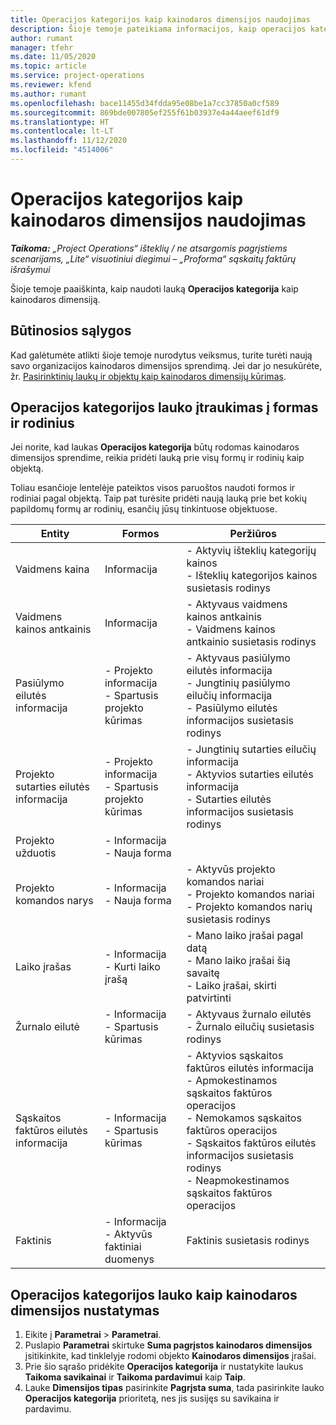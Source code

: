 ```yaml
---
title: Operacijos kategorijos kaip kainodaros dimensijos naudojimas
description: Šioje temoje pateikiama informacijos, kaip operacijos kategorijos lauką naudoti kaip kainodaros dimensiją.
author: rumant
manager: tfehr
ms.date: 11/05/2020
ms.topic: article
ms.service: project-operations
ms.reviewer: kfend
ms.author: rumant
ms.openlocfilehash: bace11455d34fdda95e08be1a7cc37850a0cf589
ms.sourcegitcommit: 869bde007805ef255f61b03937e4a44aeef61df9
ms.translationtype: HT
ms.contentlocale: lt-LT
ms.lasthandoff: 11/12/2020
ms.locfileid: "4514006"
---
```

# <a name="use-transaction-category-as-a-pricing-dimension"></a>Operacijos kategorijos kaip kainodaros dimensijos naudojimas


_**Taikoma:** „Project Operations“ išteklių / ne atsargomis pagrįstiems scenarijams, „Lite“ visuotiniui diegimui – „Proforma“ sąskaitų faktūrų išrašymui_


Šioje temoje paaiškinta, kaip naudoti lauką **Operacijos kategorija** kaip kainodaros dimensiją. 

## <a name="prerequisites"></a>Būtinosios sąlygos
Kad galėtumėte atlikti šioje temoje nurodytus veiksmus, turite turėti naują savo organizacijos kainodaros dimensijos sprendimą. Jei dar jo nesukūrėte, žr. [Pasirinktinių laukų ir objektų kaip kainodaros dimensijų kūrimas](create-custom-fields-entities-pricing-dimensions.md).

## <a name="add-the-transaction-category-field-to-forms-and-views"></a>Operacijos kategorijos lauko įtraukimas į formas ir rodinius
Jei norite, kad laukas **Operacijos kategorija** būtų rodomas kainodaros dimensijos sprendime, reikia pridėti lauką prie visų formų ir rodinių kaip objektą.

Toliau esančioje lentelėje pateiktos visos paruoštos naudoti formos ir rodiniai pagal objektą. Taip pat turėsite pridėti naują lauką prie bet kokių papildomų formų ar rodinių, esančių jūsų tinkintuose objektuose.

|  Entity        | Formos     |Peržiūros        |
| ------------------------------|---------------------------------|----------------------------------|
|  Vaidmens kaina| Informacija |- Aktyvių išteklių kategorijų kainos<br> - Išteklių kategorijos kainos susietasis rodinys |
|  Vaidmens kainos antkainis| Informacija|- Aktyvaus vaidmens kainos antkainis<br>- Vaidmens kainos antkainio susietasis rodinys |
|  Pasiūlymo eilutės informacija|- Projekto informacija<br>- Spartusis projekto kūrimas| - Aktyvaus pasiūlymo eilutės informacija<br>- Jungtinių pasiūlymo eilučių informacija<br>- Pasiūlymo eilutės informacijos susietasis rodinys |
|  Projekto sutarties eilutės informacija|- Projekto informacija<br>- Spartusis projekto kūrimas|- Jungtinių sutarties eilučių informacija<br>- Aktyvios sutarties eilutės informacija<br>- Sutarties eilutės informacijos susietasis rodinys |
|  Projekto užduotis|- Informacija<br>- Nauja forma| &nbsp; |
|  Projekto komandos narys|- Informacija<br>- Nauja forma|- Aktyvūs projekto komandos nariai<br>- Projekto komandos nariai<br>- Projekto komandos narių susietasis rodinys |
|  Laiko įrašas|- Informacija<br>- Kurti laiko įrašą|- Mano laiko įrašai pagal datą<br>- Mano laiko įrašai šią savaitę<br>- Laiko įrašai, skirti patvirtinti|
|  Žurnalo eilutė|- Informacija<br>- Spartusis kūrimas|- Aktyvaus žurnalo eilutės<br>- Žurnalo eilučių susietasis rodinys|
|  Sąskaitos faktūros eilutės informacija|- Informacija<br>- Spartusis kūrimas|- Aktyvios sąskaitos faktūros eilutės informacija<br>- Apmokestinamos sąskaitos faktūros operacijos<br>- Nemokamos sąskaitos faktūros operacijos<br>- Sąskaitos faktūros eilutės informacijos susietasis rodinys <br>- Neapmokestinamos sąskaitos faktūros operacijos|
|  Faktinis|- Informacija<br>- Aktyvūs faktiniai duomenys| Faktinis susietasis rodinys |

## <a name="set-up-the-transaction-category-field-as-a-pricing-dimension"></a>Operacijos kategorijos lauko kaip kainodaros dimensijos nustatymas

1. Eikite į **Parametrai** > **Parametrai**. 
2. Puslapio **Parametrai** skirtuke **Suma pagrįstos kainodaros dimensijos** įsitikinkite, kad tinklelyje rodomi objekto **Kainodaros dimensijos** įrašai.
3. Prie šio sąrašo pridėkite **Operacijos kategorija** ir nustatykite laukus **Taikoma savikainai** ir **Taikoma pardavimui** kaip **Taip**.
4. Lauke **Dimensijos tipas** pasirinkite **Pagrįsta suma**, tada pasirinkite lauko **Operacijos kategorija** prioritetą, nes jis susijęs su savikaina ir pardavimu.

